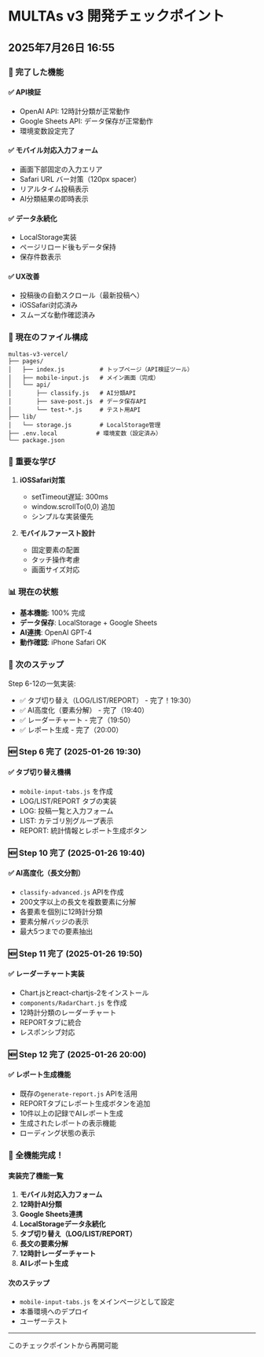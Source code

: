 # MULTAs v3 開発チェックポイント
## 2025年7月26日 16:55

### 🎉 完了した機能

#### ✅ API検証
- OpenAI API: 12時計分類が正常動作
- Google Sheets API: データ保存が正常動作
- 環境変数設定完了

#### ✅ モバイル対応入力フォーム
- 画面下部固定の入力エリア
- Safari URL バー対策（120px spacer）
- リアルタイム投稿表示
- AI分類結果の即時表示

#### ✅ データ永続化
- LocalStorage実装
- ページリロード後もデータ保持
- 保存件数表示

#### ✅ UX改善
- 投稿後の自動スクロール（最新投稿へ）
- iOSSafari対応済み
- スムーズな動作確認済み

### 📁 現在のファイル構成
```
multas-v3-vercel/
├── pages/
│   ├── index.js          # トップページ（API検証ツール）
│   ├── mobile-input.js   # メイン画面（完成）
│   └── api/
│       ├── classify.js   # AI分類API
│       ├── save-post.js  # データ保存API
│       └── test-*.js     # テスト用API
├── lib/
│   └── storage.js        # LocalStorage管理
├── .env.local           # 環境変数（設定済み）
└── package.json
```

### 🔑 重要な学び
1. **iOSSafari対策**
   - setTimeout遅延: 300ms
   - window.scrollTo(0,0) 追加
   - シンプルな実装優先

2. **モバイルファースト設計**
   - 固定要素の配置
   - タッチ操作考慮
   - 画面サイズ対応

### 📊 現在の状態
- **基本機能**: 100% 完成
- **データ保存**: LocalStorage + Google Sheets
- **AI連携**: OpenAI GPT-4
- **動作確認**: iPhone Safari OK

### 🚀 次のステップ
Step 6-12の一気実装:
- ✅ タブ切り替え（LOG/LIST/REPORT） - 完了！19:30）
- ✅ AI高度化（要素分解） - 完了（19:40）
- ✅ レーダーチャート - 完了（19:50）
- ✅ レポート生成 - 完了（20:00）

### 🆕 Step 6 完了 (2025-01-26 19:30)
#### ✅ タブ切り替え機構
- `mobile-input-tabs.js` を作成
- LOG/LIST/REPORT タブの実装
- LOG: 投稿一覧と入力フォーム
- LIST: カテゴリ別グループ表示
- REPORT: 統計情報とレポート生成ボタン

### 🆕 Step 10 完了 (2025-01-26 19:40)
#### ✅ AI高度化（長文分割）
- `classify-advanced.js` APIを作成
- 200文字以上の長文を複数要素に分解
- 各要素を個別に12時計分類
- 要素分解バッジの表示
- 最大5つまでの要素抽出

### 🆕 Step 11 完了 (2025-01-26 19:50)
#### ✅ レーダーチャート実装
- Chart.jsとreact-chartjs-2をインストール
- `components/RadarChart.js` を作成
- 12時計分類のレーダーチャート
- REPORTタブに統合
- レスポンシブ対応

### 🆕 Step 12 完了 (2025-01-26 20:00)
#### ✅ レポート生成機能
- 既存の`generate-report.js` APIを活用
- REPORTタブにレポート生成ボタンを追加
- 10件以上の記録でAIレポート生成
- 生成されたレポートの表示機能
- ローディング状態の表示

### 🎉 全機能完成！
#### 実装完了機能一覧
1. **モバイル対応入力フォーム**
2. **12時計AI分類**
3. **Google Sheets連携**
4. **LocalStorageデータ永続化**
5. **タブ切り替え（LOG/LIST/REPORT）**
6. **長文の要素分解**
7. **12時計レーダーチャート**
8. **AIレポート生成**

#### 次のステップ
- `mobile-input-tabs.js` をメインページとして設定
- 本番環境へのデプロイ
- ユーザーテスト

---
このチェックポイントから再開可能
